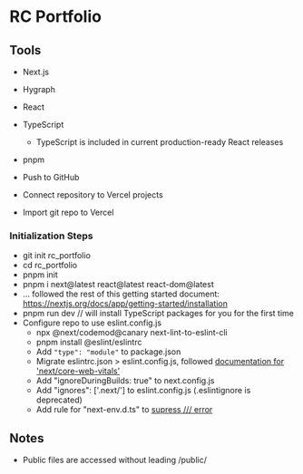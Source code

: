 # RC Portfolio

## Tools
* Next.js
* Hygraph
* React
* TypeScript
  * TypeScript is included in current production-ready React releases
* pnpm

* Push to GitHub
* Connect repository to Vercel projects
* Import git repo to Vercel

### Initialization Steps
* git init rc_portfolio
* cd rc_portfolio
* pnpm init
* pnpm i next@latest react@latest react-dom@latest
* ... followed the rest of this getting started document: https://nextjs.org/docs/app/getting-started/installation
* pnpm run dev // will install TypeScript packages for you for the first time
* Configure repo to use eslint.config.js
  * npx @next/codemod@canary next-lint-to-eslint-cli
  * pnpm install @eslint/eslintrc
  * Add `"type": "module"` to package.json
  * Migrate eslintrc.json > eslint.config.js, followed [documentation for 'next/core-web-vitals'](https://nextjs.org/docs/app/api-reference/config/eslint#with-core-web-vitals)
  * Add "ignoreDuringBuilds: true" to next.config.js
  * Add "ignores": \['.next/'\] to eslint.config.js (.eslintignore is deprecated)
  * Add rule for "next-env.d.ts" to [supress /// error](https://stackoverflow.com/questions/74826402/do-not-use-a-triple-slash-reference-for)

## Notes
- Public files are accessed without leading /public/